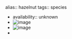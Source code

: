 alias:: hazelnut
tags:: species

- availability:: unknown
- ![image](https://peach-geographical-bat-397.mypinata.cloud/ipfs/QmaN427s7pyHrp4qC7feyqBKiVN5xYgX7hK2dzHB5hy1Wh)
- ![image](https://peach-geographical-bat-397.mypinata.cloud/ipfs/QmaoAZqHTjqZgyqNMTCC1WafPyP7vNcnxEpqo4e4QMWnsC)
-